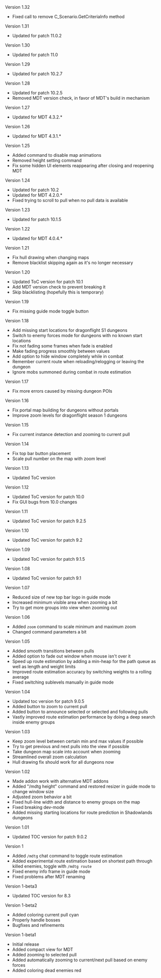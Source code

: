 Version 1.32

- Fixed call to remove C_Scenario.GetCriteriaInfo method

Version 1.31

- Updated for patch 11.0.2

Version 1.30

- Updated for patch 11.0

Version 1.29

- Updated for patch 10.2.7

Version 1.28

- Updated for patch 10.2.5
- Removed MDT version check, in favor of MDT's build in mechanism

Version 1.27

- Updated for MDT 4.3.2.*

Version 1.26

- Updated for MDT 4.3.1.*

Version 1.25

- Added command to disable map animations
- Removed height setting command
- Fix some hidden UI elements reappearing after closing and reopening MDT

Version 1.24

- Updated for patch 10.2
- Updated for MDT 4.2.0.*
- Fixed trying to scroll to pull when no pull data is available

Version 1.23

- Updated for patch 10.1.5

Version 1.22

- Updated for MDT 4.0.4.*

Version 1.21

- Fix hull drawing when changing maps
- Remove blacklist skipping again as it's no longer necessary

Version 1.20

- Updated ToC version for patch 10.1
- Add MDT version check to prevent breaking it
- Skip blacklisting (hopefully this is temporary)

Version 1.19

- Fix missing guide mode toggle button

Version 1.18

- Add missing start locations for dragonflight S1 dungeons
- Switch to enemy forces mode for dungeons with no known start locations
- Fix not fading some frames when fade is enabled
- Make fading progress smoothly between values
- Add option to hide window completely while in combat
- Remember current route when reloading/relogging or leaving the dungeon
- Ignore mobs summoned during combat in route estimation

Version 1.17

- Fix more errors caused by missing dungeon POIs

Version 1.16

- Fix portal map building for dungeons without portals
- Improve zoom levels for dragonflight season 1 dungeons

Version 1.15

- Fix current instance detection and zooming to current pull

Version 1.14

- Fix top bar button placement
- Scale pull number on the map with zoom level

Version 1.13

- Updated ToC version

Version 1.12

- Updated ToC version for patch 10.0
- Fix GUI bugs from 10.0 changes

Version 1.11

- Updated ToC version for patch 9.2.5

Version 1.10

- Updated ToC version for patch 9.2

Version 1.09

- Updated ToC version for patch 9.1.5

Version 1.08

- Updated ToC version for patch 9.1

Version 1.07

- Reduced size of new top bar logo in guide mode
- Increased minimum visible area when zooming a bit
- Try to get more groups into view when zooming out

Version 1.06

- Added `zoom` command to scale minimum and maximum zoom
- Changed command parameters a bit

Version 1.05

- Added smooth transitions between pulls
- Added option to fade out window when mouse isn't over it
- Speed up route estimation by adding a min-heap for the path queue as well as length and weight limits
- Improved route estimation accuracy by switching weights to a rolling average
- Fixed switching sublevels manually in guide mode

Version 1.04

- Updated toc version for patch 9.0.5
- Added button to zoom to current pull
- Added button to announce selected or selected and following pulls
- Vastly improved route estimation performance by doing a deep search inside enemy groups

Version 1.03

- Keep zoom level between certain min and max values if possible
- Try to get previous and next pulls into the view if possible
- Take dungeon map scale into account when zooming
- Streamlined overall zoom calculation
- Hull drawing fix should work for all dungeons now

Version 1.02

- Made addon work with alternative MDT addons
- Added "/mdtg height" command and restored resizer in guide mode to change window size
- Adjusted zoom behavior a bit
- Fixed hull-line width and distance to enemy groups on the map
- Fixed breaking dev-mode
- Added missing starting locations for route prediction in Shadowlands dungeons

Version 1.01

- Updated TOC version for patch 9.0.2

Version 1

- Added `/mdtg` chat command to toggle route estimation
- Added experimental route estimation based on shortest path through killed enemies, toggle with `/mdtg route`
- Fixed enemy info frame in guide mode
- Fixed problems after MDT renaming

Version 1-beta3

- Updated TOC version for 8.3

Version 1-beta2

- Added coloring current pull cyan
- Properly handle bosses
- Bugfixes and refinements

Version 1-beta1

- Initial release
- Added compact view for MDT
- Added zooming to selected pull
- Added automatically zooming to current/next pull based on enemy forces
- Added coloring dead enemies red
